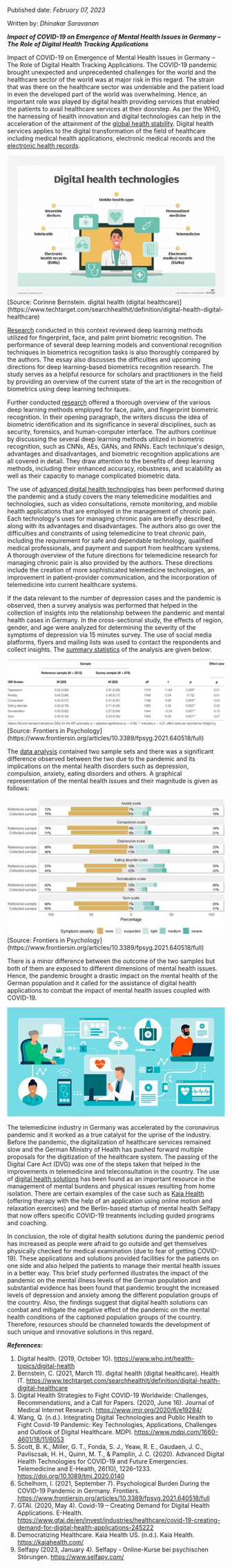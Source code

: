 

Published date: _February 07, 2023_

Written by: _Dhinakar Saravanan_

***Impact of COVID-19 on Emergence of Mental Health Issues in Germany – The Role of Digital Health Tracking Applications***


Impact of COVID-19 on Emergence of Mental Health Issues in Germany – The Role of Digital Health Tracking Applications.
       The COVID-19 pandemic brought unexpected and unprecedented challenges for the world and the healthcare sector of the world was at major risk in this regard. The strain that was there on the healthcare sector was undeniable and the patient load in even the developed part of the world was overwhelming. Hence, an important role was played by digital health providing services that enabled the patients to avail healthcare services at their doorstep. As per the WHO, the harnessing of health innovation and digital technologies can help in the acceleration of the attainment of the [global health stability](https://www.who.int/health-topics/digital-health#tab=tab_1).  Digital health services applies to the digital transformation of the field of healthcare including medical health applications, electronic medical records and the [electronic health records](https://www.techtarget.com/searchhealthit/definition/digital-health-digital-healthcare). 

<img src="image 1 .img.png" >
[Source: Corinne Bernstein. digital health (digital healthcare)](https://www.techtarget.com/searchhealthit/definition/digital-health-digital-healthcare)
 
   [Research](https://www.jmir.org/2020/6/e19284/) conducted in this context reviewed deep learning methods utilized for fingerprint, face, and palm print biometric recognition. The performance of several deep learning models and conventional recognition techniques in biometrics recognition tasks is also thoroughly compared by the authors. The essay also discusses the difficulties and upcoming directions for deep learning-based biometrics recognition research. The study serves as a helpful resource for scholars and practitioners in the field by providing an overview of the current state of the art in the recognition of biometrics using deep learning techniques.
       
   Further conducted [research](https://www.mdpi.com/1660-4601/18/11/6053) offered a thorough overview of the various deep learning methods employed for face, palm, and fingerprint biometric recognition. In their opening paragraph, the writers discuss the idea of biometric identification and its significance in several disciplines, such as security, forensics, and human-computer interface. The authors continue by discussing the several deep learning methods utilized in biometric recognition, such as CNNs, AEs, GANs, and RNNs. Each technique's design, advantages and disadvantages, and biometric recognition applications are all covered in detail. They draw attention to the benefits of deep learning methods, including their enhanced accuracy, robustness, and scalability as well as their capacity to manage complicated biometric data.
      
   The use of [advanced digital health technologies](https://www.liebertpub.com/doi/abs/10.1089/TMJ.2020.0140) has been performed during the pandemic and a study covers the many telemedicine modalities and technologies, such as video consultations, remote monitoring, and mobile health applications that are employed in the management of chronic pain. Each technology's uses for managing chronic pain are briefly described, along with its advantages and disadvantages. The authors also go over the difficulties and constraints of using telemedicine to treat chronic pain, including the requirement for safe and dependable technology, qualified medical professionals, and payment and support from healthcare systems. A thorough overview of the future directions for telemedicine research for managing chronic pain is also provided by the authors. These directions include the creation of more sophisticated telemedicine technologies, an improvement in patient-provider communication, and the incorporation of telemedicine into current healthcare systems. 
      
  If the data relevant to the number of depression cases and the pandemic is observed, then a survey analysis was performed that helped in the collection of insights into the relationship between the pandemic and mental health cases in Germany. In the cross-sectional study, the effects of region, gender, and age were analyzed for determining the severity of the symptoms of depression via 15 minutes survey. The use of social media platforms, flyers and mailing lists was used to contact the respondents and collect insights. The [summary statistics](https://www.frontiersin.org/articles/10.3389/fpsyg.2021.640518/full) of the analysis are given below: 

<img src="Image 2 .img.jpg" >
    [Source: Frontiers in Psychology](https://www.frontiersin.org/articles/10.3389/fpsyg.2021.640518/full)
 
  The [data analysis](https://www.frontiersin.org/articles/10.3389/fpsyg.2021.640518/full) contained two sample sets and there was a significant difference observed between the two due to the pandemic and its implications on the mental health disorders such as depression, compulsion, anxiety, eating disorders and others. A graphical representation of the mental health issues and their magnitude is given as follows:

<img src="Image 3 .img.jpg" >
    [Source: Frontiers in Psychology](https://www.frontiersin.org/articles/10.3389/fpsyg.2021.640518/full)
 
  There is a minor difference between the outcome of the two samples but both of them are exposed to different dimensions of mental health issues. Hence, the pandemic brought a drastic impact on the mental health of the German population and it called for the assistance of digital health applications to combat the impact of mental health issues coupled with COVID-19. 

<img src="Image 4 .img.jpg" >
 
  The telemedicine industry in Germany was accelerated by the coronavirus pandemic and it worked as a true catalyst for the uprise of the industry. Before the pandemic, the digitalization of healthcare services remained slow and the German Ministry of Health has pushed forward multiple proposals for the digitization of the healthcare system. The passing of the Digital Care Act (DVG) was one of the steps taken that helped in the improvements in telemedicine and teleconsultation in the country. The use of [digital health solutions](https://www.gtai.de/en/invest/industries/healthcare/covid-19-creating-demand-for-digital-health-applications-245222) has been found as an important resource in the management of mental burdens and physical issues resulting from home isolation. There are certain examples of the case such as [Kaia Health](https://kaiahealth.com/) (offering therapy with the help of an application using online motion and relaxation exercises) and the Berlin-based startup of mental health Selfapy that now offers specific COVID-19 treatments including guided programs and coaching. 
           
  In conclusion, the role of digital health solutions during the pandemic period has increased as people were afraid to go outside and get themselves physically checked for medical examination (due to fear of getting COVID-19). These applications and solutions provided facilities for the patients on one side and also helped the patients to manage their mental health issues in a better way. This brief study performed illustrates the impact of the pandemic on the mental illness levels of the German population and substantial evidence has been found that pandemic brought the increased levels of depression and anxiety among the different population groups of the country. Also, the findings suggest that digital health solutions can combat and mitigate the negative effect of the pandemic on the mental health conditions of the captioned population groups of the country. Therefore, resources should be channeled towards the development of such unique and innovative solutions in this regard. 


***References:***
1.	Digital health. (2019, October 10). https://www.who.int/health-topics/digital-health
2.	Bernstein, C. (2021, March 11). digital health (digital healthcare). Health IT. https://www.techtarget.com/searchhealthit/definition/digital-health-digital-healthcare
3.	Digital Health Strategies to Fight COVID-19 Worldwide: Challenges, Recommendations, and a Call for Papers. (2020, June 16). Journal of Medical Internet Research. https://www.jmir.org/2020/6/e19284/
4.	Wang, Q. (n.d.). Integrating Digital Technologies and Public Health to Fight Covid-19 Pandemic: Key Technologies, Applications, Challenges and Outlook of Digital Healthcare. MDPI. https://www.mdpi.com/1660-4601/18/11/6053
5.	Scott, B. K., Miller, G. T., Fonda, S. J., Yeaw, R. E., Gaudaen, J. C., Pavliscsak, H. H., Quinn, M. T., & Pamplin, J. C. (2020). Advanced Digital Health Technologies for COVID-19 and Future Emergencies. Telemedicine and E-Health, 26(10), 1226–1233. https://doi.org/10.1089/tmj.2020.0140
6.	Schelhorn, I. (2021, September 7). Psychological Burden During the COVID-19 Pandemic in Germany. Frontiers. https://www.frontiersin.org/articles/10.3389/fpsyg.2021.640518/full
7.	GTAI. (2020, May 4). Covid-19 – Creating Demand for Digital Health Applications. E-Health. https://www.gtai.de/en/invest/industries/healthcare/covid-19-creating-demand-for-digital-health-applications-245222
8.	Democratizing Healthcare. Kaia Health US. (n.d.). Kaia Health. https://kaiahealth.com/
9.	Selfapy (2023, January 4). Selfapy - Online-Kurse bei psychischen Störungen. https://www.selfapy.com/

